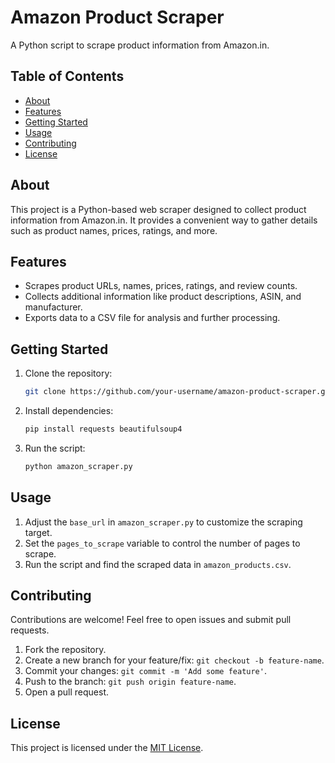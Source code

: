 # Amazon Product Scraper

A Python script to scrape product information from Amazon.in.


## Table of Contents

- [About](#about)
- [Features](#features)
- [Getting Started](#getting-started)
- [Usage](#usage)
- [Contributing](#contributing)
- [License](#license)

## About

This project is a Python-based web scraper designed to collect product information from Amazon.in. It provides a convenient way to gather details such as product names, prices, ratings, and more.

## Features

- Scrapes product URLs, names, prices, ratings, and review counts.
- Collects additional information like product descriptions, ASIN, and manufacturer.
- Exports data to a CSV file for analysis and further processing.

## Getting Started

1. Clone the repository:
   ```bash
   git clone https://github.com/your-username/amazon-product-scraper.git
   ```

2. Install dependencies:
   ```bash
   pip install requests beautifulsoup4
   ```

3. Run the script:
   ```bash
   python amazon_scraper.py
   ```

## Usage

1. Adjust the `base_url` in `amazon_scraper.py` to customize the scraping target.
2. Set the `pages_to_scrape` variable to control the number of pages to scrape.
3. Run the script and find the scraped data in `amazon_products.csv`.


## Contributing

Contributions are welcome! Feel free to open issues and submit pull requests.

1. Fork the repository.
2. Create a new branch for your feature/fix: `git checkout -b feature-name`.
3. Commit your changes: `git commit -m 'Add some feature'`.
4. Push to the branch: `git push origin feature-name`.
5. Open a pull request.

## License

This project is licensed under the [MIT License](LICENSE).
```
